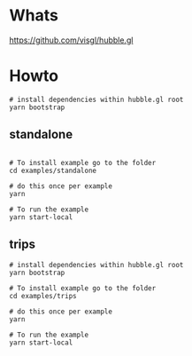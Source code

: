 # Whats

https://github.com/visgl/hubble.gl

# Howto

```
# install dependencies within hubble.gl root
yarn bootstrap
```

## standalone

```

# To install example go to the folder
cd examples/standalone

# do this once per example
yarn

# To run the example
yarn start-local
```

## trips

```
# install dependencies within hubble.gl root
yarn bootstrap

# To install example go to the folder
cd examples/trips

# do this once per example
yarn

# To run the example
yarn start-local
```
